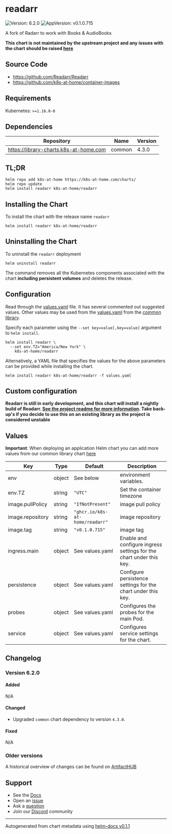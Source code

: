 # readarr

![Version: 6.2.0](https://img.shields.io/badge/Version-6.2.0-informational?style=flat-square) ![AppVersion: v0.1.0.715](https://img.shields.io/badge/AppVersion-v0.1.0.715-informational?style=flat-square)

A fork of Radarr to work with Books & AudioBooks

**This chart is not maintained by the upstream project and any issues with the chart should be raised [here](https://github.com/k8s-at-home/charts/issues/new/choose)**

## Source Code

* <https://github.com/Readarr/Readarr>
* <https://github.com/k8s-at-home/container-images>

## Requirements

Kubernetes: `>=1.16.0-0`

## Dependencies

| Repository | Name | Version |
|------------|------|---------|
| https://library-charts.k8s-at-home.com | common | 4.3.0 |

## TL;DR

```console
helm repo add k8s-at-home https://k8s-at-home.com/charts/
helm repo update
helm install readarr k8s-at-home/readarr
```

## Installing the Chart

To install the chart with the release name `readarr`

```console
helm install readarr k8s-at-home/readarr
```

## Uninstalling the Chart

To uninstall the `readarr` deployment

```console
helm uninstall readarr
```

The command removes all the Kubernetes components associated with the chart **including persistent volumes** and deletes the release.

## Configuration

Read through the [values.yaml](./values.yaml) file. It has several commented out suggested values.
Other values may be used from the [values.yaml](https://github.com/k8s-at-home/library-charts/tree/main/charts/stable/common/values.yaml) from the [common library](https://github.com/k8s-at-home/library-charts/tree/main/charts/stable/common).

Specify each parameter using the `--set key=value[,key=value]` argument to `helm install`.

```console
helm install readarr \
  --set env.TZ="America/New York" \
    k8s-at-home/readarr
```

Alternatively, a YAML file that specifies the values for the above parameters can be provided while installing the chart.

```console
helm install readarr k8s-at-home/readarr -f values.yaml
```

## Custom configuration

**Readarr is still in early development, and this chart will install a nightly build of Readarr.
[See the project readme for more information](https://github.com/Readarr/Readarr#readarr-is-in-early-stages-of-development-alphabeta-binary-builds-are-not-yet-available-use-of-any-test-builds-isnt-recommend-and-may-have-detrimental-effects-on-your-library). Take back-up's if you decide to use this on an existing library as the project is considered unstable**

## Values

**Important**: When deploying an application Helm chart you can add more values from our common library chart [here](https://github.com/k8s-at-home/library-charts/tree/main/charts/stable/common)

| Key | Type | Default | Description |
|-----|------|---------|-------------|
| env | object | See below | environment variables. |
| env.TZ | string | `"UTC"` | Set the container timezone |
| image.pullPolicy | string | `"IfNotPresent"` | image pull policy |
| image.repository | string | `"ghcr.io/k8s-at-home/readarr"` | image repository |
| image.tag | string | `"v0.1.0.715"` | image tag |
| ingress.main | object | See values.yaml | Enable and configure ingress settings for the chart under this key. |
| persistence | object | See values.yaml | Configure persistence settings for the chart under this key. |
| probes | object | See values.yaml | Configures the probes for the main Pod. |
| service | object | See values.yaml | Configures service settings for the chart. |

## Changelog

### Version 6.2.0

#### Added

N/A

#### Changed

* Upgraded `common` chart dependency to version `4.3.0`.

#### Fixed

N/A

### Older versions

A historical overview of changes can be found on [ArtifactHUB](https://artifacthub.io/packages/helm/k8s-at-home/readarr?modal=changelog)

## Support

- See the [Docs](https://docs.k8s-at-home.com/our-helm-charts/getting-started/)
- Open an [issue](https://github.com/k8s-at-home/charts/issues/new/choose)
- Ask a [question](https://github.com/k8s-at-home/organization/discussions)
- Join our [Discord](https://discord.gg/sTMX7Vh) community

----------------------------------------------
Autogenerated from chart metadata using [helm-docs v0.1.1](https://github.com/k8s-at-home/helm-docs/releases/v0.1.1)
